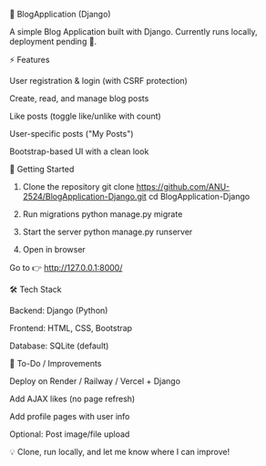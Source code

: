 📝 BlogApplication (Django)

A simple Blog Application built with Django.
Currently runs locally, deployment pending 🚀.

⚡ Features

User registration & login (with CSRF protection)

Create, read, and manage blog posts

Like posts (toggle like/unlike with count)

User-specific posts ("My Posts")

Bootstrap-based UI with a clean look

🚀 Getting Started
1. Clone the repository
git clone https://github.com/ANU-2524/BlogApplication-Django.git
cd BlogApplication-Django

2. Run migrations
python manage.py migrate

3. Start the server
python manage.py runserver

4. Open in browser

Go to 👉 http://127.0.0.1:8000/

🛠️ Tech Stack

Backend: Django (Python)

Frontend: HTML, CSS, Bootstrap

Database: SQLite (default)

📌 To-Do / Improvements

 Deploy on Render / Railway / Vercel + Django

 Add AJAX likes (no page refresh)

 Add profile pages with user info

 Optional: Post image/file upload

💡 Clone, run locally, and let me know where I can improve!